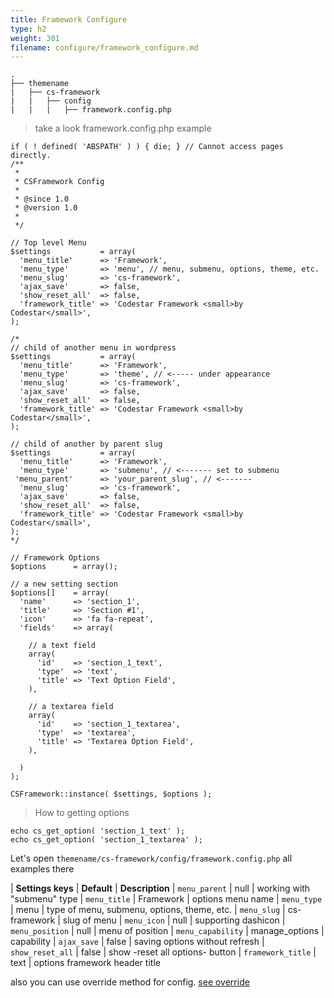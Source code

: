 ```yaml
---
title: Framework Configure
type: h2
weight: 301
filename: configure/framework_configure.md
---
```


```
.
├── themename
|   ├── cs-framework
|   |   ├── config
|   |   |   ├── framework.config.php
```

> take a look framework.config.php example

```php?start_inline=1
if ( ! defined( 'ABSPATH' ) ) { die; } // Cannot access pages directly.
/**
 *
 * CSFramework Config
 *
 * @since 1.0
 * @version 1.0
 *
 */

// Top level Menu
$settings           = array(
  'menu_title'      => 'Framework',
  'menu_type'       => 'menu', // menu, submenu, options, theme, etc.
  'menu_slug'       => 'cs-framework',
  'ajax_save'       => false,
  'show_reset_all'  => false,
  'framework_title' => 'Codestar Framework <small>by Codestar</small>',
);

/*
// child of another menu in wordpress
$settings           = array(
  'menu_title'      => 'Framework',
  'menu_type'       => 'theme', // <----- under appearance
  'menu_slug'       => 'cs-framework',
  'ajax_save'       => false,
  'show_reset_all'  => false,
  'framework_title' => 'Codestar Framework <small>by Codestar</small>',
);

// child of another by parent slug
$settings           = array(
  'menu_title'      => 'Framework',
  'menu_type'       => 'submenu', // <------- set to submenu
 'menu_parent'      => 'your_parent_slug', // <-------
  'menu_slug'       => 'cs-framework',
  'ajax_save'       => false,
  'show_reset_all'  => false,
  'framework_title' => 'Codestar Framework <small>by Codestar</small>',
);
*/

// Framework Options
$options      = array();

// a new setting section
$options[]    = array(
  'name'      => 'section_1',
  'title'     => 'Section #1',
  'icon'      => 'fa fa-repeat',
  'fields'    => array(

    // a text field
    array(
      'id'    => 'section_1_text',
      'type'  => 'text',
      'title' => 'Text Option Field',
    ),

    // a textarea field
    array(
      'id'    => 'section_1_textarea',
      'type'  => 'textarea',
      'title' => 'Textarea Option Field',
    ),

  )
);

CSFramework::instance( $settings, $options );
```

> How to getting options

```php?start_inline=1
echo cs_get_option( 'section_1_text' );
echo cs_get_option( 'section_1_textarea' );
```

Let's open `themename/cs-framework/config/framework.config.php` all examples there

| **Settings keys**  | **Default**    | **Description**
| `menu_parent`      | null           | working with "submenu" type
| `menu_title`       | Framework      | options menu name
| `menu_type`        | menu           | type of menu, submenu, options, theme, etc.
| `menu_slug`        | cs-framework   | slug of menu
| `menu_icon`        | null           | supporting dashicon
| `menu_position`    | null           | menu of position
| `menu_capability`  | manage_options | capability
| `ajax_save`        | false          | saving options without refresh
| `show_reset_all`   | false          | show -reset all options- button
| `framework_title`  | text           | options framework header title

also you can use override method for config. [see override](#override-configure)

